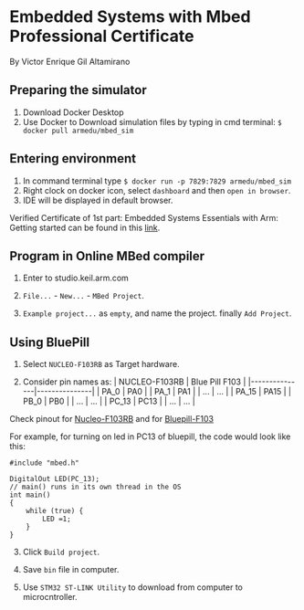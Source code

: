 # Embedded Systems with Mbed Professional Certificate
By Victor Enrique Gil Altamirano
## Preparing the simulator
1. Download Docker Desktop
2. Use Docker to Download simulation files by typing in cmd terminal: `$ docker pull armedu/mbed_sim`

## Entering environment
1. In command terminal type `$ docker run -p 7829:7829 armedu/mbed_sim`
2. Right clock on docker icon, select `dashboard` and then `open in browser`.
3. IDE will be displayed in default browser.


Verified Certificate of 1st part: Embedded Systems Essentials with Arm: Getting started can be found in this [link](https://courses.edx.org/certificates/e5e40fb271f140adbdea0088bc41b6d3).


## Program in Online MBed compiler

1. Enter to studio.keil.arm.com

2. `File...` - `New...` - `MBed Project`.

3. `Example project...` as `empty`, and name the project. finally `Add Project`.

## Using BluePill

1. Select `NUCLEO-F103RB` as Target hardware.

2. Consider pin names as:
| NUCLEO-F103RB | Blue Pill F103 |
|---------------|---------------|
| PA_0          | PA0           |
| PA_1          | PA1           |
| ...           | ...           |
| PA_15         | PA15          |
| PB_0          | PB0           |
| ...           | ...           |
| PC_13         | PC13          |
| ...           | ...           |

Check pinout for [Nucleo-F103RB](https://os.mbed.com/platforms/ST-Nucleo-F103RB/) and for [Bluepill-F103](https://microcontrollerslab.com/stm32f103c8t6-blue-pill-pinout-peripherals-programming-features/)

For example, for turning on led in PC13 of bluepill, the code would look like this:
```
#include "mbed.h"

DigitalOut LED(PC_13);
// main() runs in its own thread in the OS
int main()
{
    while (true) {
        LED =1;
    }
}
```

3. Click `Build project`.

4. Save `bin` file in computer.

5. Use `STM32 ST-LINK Utility` to download from computer to microcntroller.





